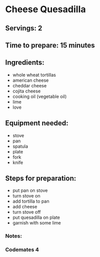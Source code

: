 # Cheese Quesadilla

## Servings: 2

## Time to prepare: 15 minutes

## Ingredients: 
- whole wheat tortillas
- american cheese
- cheddar cheese
- cojita cheese
- cooking oil (vegetable oil)
- lime
- love


## Equipment needed:
- stove
- pan
- spatula
- plate
- fork
- knife


## Steps for preparation:
- put pan on stove
- turn stove on
- add tortilla to pan
- add cheese
- turn stove off
- put quesadilla on plate
- garnish with some lime



### Notes:



### Codemates 4
